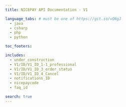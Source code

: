 ```yaml
---
title: NICEPAY API Documentation - V1

language_tabs: # must be one of https://git.io/vQNgJ
  - java
  - csharp
  - php
  - python

toc_footers:

includes:
  - under_construction
  - V1/ID/V1_ID_1-1_professional
  - V1/ID/V1_ID_3_order_status
  - V1/ID/V1_ID_4_Cancel
  - notifications_ID
  - nicepaycode
  - faq_id

search: true
---
```

